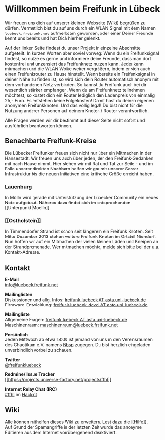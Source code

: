 # Willkommen beim Freifunk in Lübeck

Wir freuen uns dich auf unserer kleinen Webseite (Wiki) begrüßen zu dürfen.
Vermutlich bist du auf uns durch ein WLAN Signal mit dem Namen `luebeck.freifunk.net` aufmerksam geworden, oder einer Deiner Freunde kennt uns bereits und hat Dich hierher gelenkt.

Auf der linken Seite findest du unser Projekt in einzelne Abschnitte aufgeteilt.
In kurzen Worten aber soviel vorweg:
Wenn du ein Freifunksignal findest, so nutze es gerne und informiere deine Freunde, dass man dort kostenfrei und unzensiert das Freifunknetz nutzen kann.
Jeder kann mitmachen und die WLAN Wolke weiter vergrößern, indem er sich auch einen Freifunkrouter zu Hause hinstellt. Wenn bereits ein Freifunksignal in deiner Nähe zu finden ist, so wird sich dein Router automatisch anonym mit dem vorhandenen Netz verbinden. So kannst du Freifunk auch bei dir wesentlich stärker empfangen.
Wenn du am Freifunknetz teilnehmen möchtest, so kostet dich ein Router lediglich den Ladenpreis von einmalig 25,- Euro. Es entstehen keine Folgekosten! 
Damit hast du deinen eigenen anonymen Freifunkknoten. Und das völlig legal! Du bist nicht für die Nutzung anderer Personen auf deinem Knoten / Router verantwortlich.

Alle Fragen werden wir dir bestimmt auf dieser Seite nicht sofort und ausführlich beantworten können. 

## Benachbarte Freifunk-Kreise

Die Lübecker Freifunker freuen sich nicht nur über ein Mitmachen in der Hansestadt. Wir freuen uns auch über jeden, der den Freifunk-Gedanken mit nach Hause nimmt. Hier stehen wir mit Rat und Tat zur Seite - und im Falle unserer direkten Nachbarn helfen wir gar mit unserer Server Infrastruktur bis die neuen Initiativen eine kritische Größe erreicht haben.

### Lauenburg 

In Mölln wird gerade mit Unterstützung der Lübecker Community ein neues Netz aufgebaut. Näheres dazu findet sich im entsprechenden [[Unterpunkt|Moelln]].

### [[Ostholstein]]

In Timmendorfer Strand ist schon seit längerem ein Freifunk Knoten. Seit Mitte Dezember 2013 stehen weitere Freifunk-Knoten im Ortsteil Niendorf. Nun hoffen wir auf ein Mitmachen der vielen kleinen Läden und Kneipen an der Strandpromenade. Wer mitmachen möchte, melde sich bitte bei der u.a. Kontakt-Adresse.

## Kontakt

__E-Mail__<br>
info@luebeck.freifunk.net

__Mailinglisten__<br>
Diskussionen und allg. Infos: [freifunk.luebeck AT asta.uni-luebeck.de](http://lists.asta.uni-luebeck.de/mailman/listinfo/freifunk.luebeck)<br>
Firmware-Entwicklung: [freifunk.luebeck-devel AT asta.uni-luebeck.de](http://lists.asta.uni-luebeck.de/mailman/listinfo/freifunk.luebeck-devel)

__Mailingliste__<br>
Allgemeine Fragen: [freifunk.luebeck AT asta.uni-luebeck.de](http://lists.asta.uni-luebeck.de/mailman/listinfo/freifunk.luebeck)
Maschinenraum: [maschinenraum@luebeck.freifunk.net](mailto:maschinenraum-help@luebeck.freifunk.net)

__Persönlich__<br>
Jeden Mittwoch ab etwa 18:00 ist jemand von uns in den Vereinsräumen des Chaotikum e.V. namens [Nbsp](http://chaotikum.org/hackerspace:nbsp) zugegen. Du bist herzlich eingeladen unverbindlich vorbei zu schauen.

__Twitter__<br>
[@freifunkluebeck](http://twitter.com/freifunkluebeck)

__Redmine/ Issue Tracker__<br>
[[https://projects.universe-factory.net/projects/ffhl]]

__Internet Relay Chat (IRC)__<br>
[#ffhl](irc://irc.hackint.eu/ffhl) im [Hackint](http://hackint.eu/)

## Wiki
Alle können mithelfen dieses Wiki zu erweitern. Lest dazu die [[Hilfe]].<br />
Auf Grund der Spamangriffe in der letzten Zeit wurde das anonyme Editieren aus dem Internet vorrübergehend deaktiviert.
